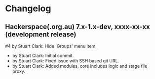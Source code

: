 Changelog
================================================================================



Hackerspace(.org.au) 7.x-1.x-dev, xxxx-xx-xx (development release)
--------------------------------------------------------------------------------

#4 by Stuart Clark: Hide 'Groups' menu item.
- by Stuart Clark: Initial commit.
- by Stuart Clark: Fixed issue with SSH based git URL.
- by Stuart Clark: Added modules, core includes logic and stage file proxy.
